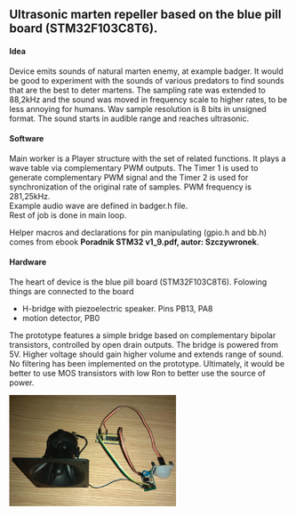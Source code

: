 ## Ultrasonic marten repeller based on the blue pill board (STM32F103C8T6).

#### Idea

Device emits sounds of natural marten enemy, at example badger. It would be good to experiment with the sounds of various predators to find sounds that are the best to deter martens. The sampling rate was extended to 88,2kHz and the sound was moved in frequency scale to higher rates, to be less annoying for humans. Wav sample resolution is 8 bits in unsigned format. The sound starts in audible range and reaches ultrasonic.

#### Software 

Main worker is a Player structure with the set of related functions. It plays a wave table via complementary PWM outputs. The Timer 1 is used to generate complementary PWM signal and the Timer 2 is used for synchronization of the original rate of samples. PWM frequency is 281,25kHz.  
Example audio wave are defined in badger.h file.   
Rest of job is done in main loop.  

Helper macros and declarations for pin manipulating (gpio.h and bb.h) comes from ebook __Poradnik STM32 v1_9.pdf, autor: Szczywronek__.

#### Hardware 

The heart of device is the blue pill board (STM32F103C8T6). Folowing things are connected to the board 
- H-bridge with piezoelectric speaker. Pins PB13, PA8
- motion detector, PB0

The prototype features a simple bridge based on complementary bipolar transistors, controlled by open drain outputs. The bridge is powered from 5V. Higher voltage should gain higher volume and extends range of sound. No filtering has been implemented on the prototype. 
Ultimately, it would be better to use MOS transistors with low Ron to better use the source of power.


<img src="device.jpg" width="300">
